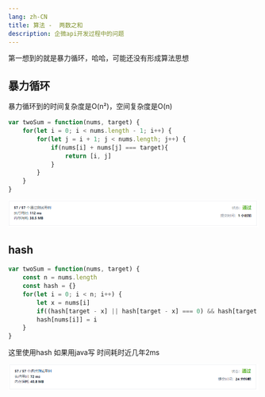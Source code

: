 ```yaml
---
lang: zh-CN
title: 算法 -  两数之和
description: 企微api开发过程中的问题
---
```


第一想到的就是暴力循环，哈哈，可能还没有形成算法思想

## 暴力循环
暴力循环到的时间复杂度是O(n²)，空间复杂度是O(n)

```js
var twoSum = function(nums, target) {
	for(let i = 0; i < nums.length - 1; i++) {
		for(let j = i + 1; j < nums.length; j++) {
			if(nums[i] + nums[j] === target){
				return [i, j]
			}
		}
	}
}
```

![复杂度](./img1/time1.png)

## hash

```js
var twoSum = function(nums, target) {
    const n = nums.length
    const hash = {}
    for(let i = 0; i < n; i++) {
        let x = nums[i]
        if((hash[target - x] || hash[target - x] === 0) && hash[target - x] !== i) return [i, hash[target - x]]
        hash[nums[i]] = i
    }
}
```

这里使用hash 如果用java写 时间耗时近几年2ms

![复杂度](./img1/time2.png)
